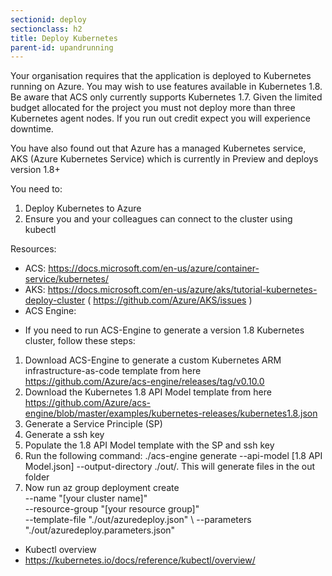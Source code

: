 ```yaml
---
sectionid: deploy
sectionclass: h2
title: Deploy Kubernetes
parent-id: upandrunning
---
```


Your organisation requires that the application is deployed to Kubernetes running on
Azure. You may wish to use features available in Kubernetes 1.8. Be aware that ACS only
currently supports Kubernetes 1.7. Given the limited budget allocated for the
project you must not deploy more than three Kubernetes agent nodes. If you run out credit expect you will
experience downtime.

You have also found out that Azure has a managed Kubernetes service, 
AKS (Azure Kubernetes Service) which is currently in Preview and deploys version 1.8+

You need to:

1. Deploy Kubernetes to Azure
2. Ensure you and your colleagues can connect to the cluster using kubectl

Resources:

- ACS: <https://docs.microsoft.com/en-us/azure/container-service/kubernetes/>
- AKS: <https://docs.microsoft.com/en-us/azure/aks/tutorial-kubernetes-deploy-cluster> ( <https://github.com/Azure/AKS/issues> )
- ACS Engine: 
* If you need to run ACS-Engine to generate a version 1.8 Kubernetes cluster, follow these steps:
1. Download ACS-Engine to generate a custom Kubernetes ARM infrastructure-as-code template from here <https://github.com/Azure/acs-engine/releases/tag/v0.10.0>
2. Download the Kubernetes 1.8 API Model template from here <https://github.com/Azure/acs-engine/blob/master/examples/kubernetes-releases/kubernetes1.8.json>
3. Generate a Service Principle (SP)
4. Generate a ssh key
5. Populate the 1.8 API Model template with the SP and ssh key
4. Run the following command: ./acs-engine generate --api-model [1.8 API Model.json] --output-directory ./out/. This will generate files in the out folder
4. Now run az group deployment create \
    --name "[your cluster name]" \
    --resource-group "[your resource group]" \
    --template-file "./out/azuredeploy.json" \ 
    --parameters "./out/azuredeploy.parameters.json"
- Kubectl overview
- <https://kubernetes.io/docs/reference/kubectl/overview/>
